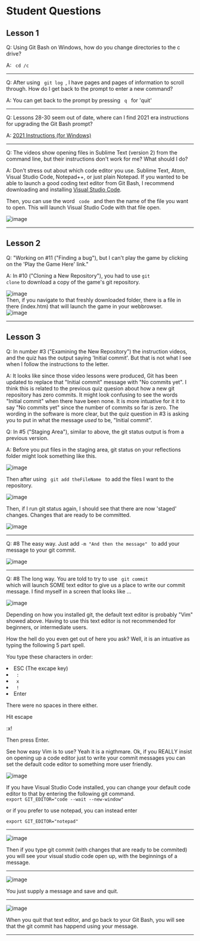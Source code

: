 # Student Questions

## Lesson 1

Q: Using Git Bash on Windows, how do you change directories to the c drive?

A: <code> cd /c </code>
<hr>

Q: After using <code> git log </code>, I have pages and pages of information to scroll through. How do I get back to the prompt to enter a new command?

A: You can get back to the prompt by pressing <code> q </code> for 'quit'
<hr>
Q: Lessons 28-30 seem out of date, where can I find 2021 era instructions for upgrading the Git Bash prompt? 

A: <a href="https://github.com/ekn394/KPL-Intro-to-Git-and-GitHub/blob/main/upgrade-git-bash-prompt.md" target="_blank"> 2021 Instructions (for Windows)</a>
<hr>
Q: The videos show opening files in Sublime Text (version 2) from the command line, but their instructions don't work for me? What should I do?  

A: Don't stress out about which code editor you use. Sublime Text, Atom, Visual Studio Code, Notepad++, or just plain Notepad. 
If you wanted to be able to launch a good coding text editor from Git Bash, I recommend downloading and installing <a href="https://code.visualstudio.com/" target="_blank"> Visual Studio Code</a>. 
<p>Then, you can use the word <code> code </code> and then the name of the file you want to open. This will launch Visual Studio Code with that file open. 

![image](https://user-images.githubusercontent.com/12129459/131731162-9b1be166-72cf-4d64-a1e4-7a7e3410f61a.png)
<hr>

## Lesson 2

Q: "Working on #11 ("Finding a bug"), but I can't play the game by clicking on the 'Play the Game Here' link."

A: In #10 ("Cloning a New Repository"), you had to use <code>git clone</code> to download a copy of the game's git repository.

![image](https://user-images.githubusercontent.com/12129459/131723143-3a9ec536-1319-4321-a11a-48ff329f04a8.png)
<br>
Then, if you navigate to that freshly downloaded folder, there is a file in there (index.htm) that will launch the game in your webbrowser. 
<br>
![image](https://user-images.githubusercontent.com/12129459/131723227-7757eb33-f6eb-40da-a75f-f73279e4a0ea.png)

<hr>

## Lesson 3

Q: In number #3 ("Examining the New Repository") the instruction videos, and the quiz has the output saying 'Initial commit'. But that is not what I see when I follow the instructions to the letter. 

A: It looks like since those video lessons were produced, Git has been updated to replace that "Initial commit" message with "No commits yet".  I think this is related to the previous quiz quesion about how a new git repository has zero commits. It might look confusing to see the words "Initial commit" when there have been none.  It is more intuative for it it to say "No commits yet" since the number of commits so far is zero.  The wording in the software is more clear, but the quiz question in #3 is asking you to put in what the message *used* to be, "Initial commit".   


Q: In #5 ("Staging Area"), similar to above, the git status output is from a previous version. 

A: Before you put files in the staging area, git status on your reflections folder might look something like this.

![image](https://user-images.githubusercontent.com/12129459/132280687-ed48d2da-e6f3-4bb8-beb8-fb78d599b9aa.png)
 
Then after using 
<code> git add theFileName </code>  to add the files I want to the repository. 

![image](https://user-images.githubusercontent.com/12129459/132280846-02d7d0e4-c541-407b-a84e-b2843c42ff30.png)

 Then, if I run git status again, I should see that there are now 'staged' changes.  Changes that are ready to be committed. 

![image](https://user-images.githubusercontent.com/12129459/132280917-ec57a4a3-5f78-4720-ac48-b8779ef9d431.png)

<hr>
Q: #8 The easy way.  Just add <code>-m "And then the message" </code> to add your message to your git commit. 

![image](https://user-images.githubusercontent.com/12129459/132284849-c66a14fa-8242-4d96-9cb7-694bdef8751f.png)

<hr>

Q: #8 The long way.  You are told to try to use <code> git commit </code> which will launch SOME text editor to give us a place to write our commit message.  I find myself in a screen that looks like ...

![image](https://user-images.githubusercontent.com/12129459/132283005-33419a34-c70a-420f-bfb8-2e39cf454510.png)

Depending on how you installed git, the default text editor is probably "Vim" showed above. Having to use this text editor is not recommended for beginners, or intermediate users.

How the hell do you even get out of here you ask?  Well, it is an intuative as typing the following 5 part spell. 

You type these characters in order: 

<li> ESC (The excape key)</li>
<li> <code> : </code></li>
<li> <code> x </code></li>
<li><code> ! </code></li>
<li> Enter </li>  

There were no spaces in there either. 

Hit escape

:x!  

Then press Enter.  

See how easy Vim is to use?  Yeah it is a nigthmare.  Ok, if you REALLY insist on opening up a code editor just to write your commit messages you can set the default code editor to something more user friendly. 

![image](https://user-images.githubusercontent.com/12129459/132283814-90139e7e-9942-4534-ad9e-0627b72b1fa8.png)

If you have Visual Studio Code installed, you can change your default code editor to that by entering the following git command. <br>
<code>export GIT_EDITOR="code --wait --new-window" </code>

or if you prefer to use notepad, you can instead enter 

<code>export GIT_EDITOR="notepad"</code>


<hr>

![image](https://user-images.githubusercontent.com/12129459/132284002-14762709-a51e-4a69-b853-7533acda6e80.png)

Then if you type git commit (with changes that are ready to be commited) you will see your visual studio code open up, with the beginnings of a message. 

<hr>

![image](https://user-images.githubusercontent.com/12129459/132284122-974a83bc-edde-4db1-88d3-754bbd2167b0.png)

You just supply a message and save and quit. 

<hr>

![image](https://user-images.githubusercontent.com/12129459/132284197-163f164c-7052-44d6-8538-0d57bc224597.png)

When you quit that text editor, and go back to your Git Bash, you will see that the git commit has happend using your message. 

<hr>

